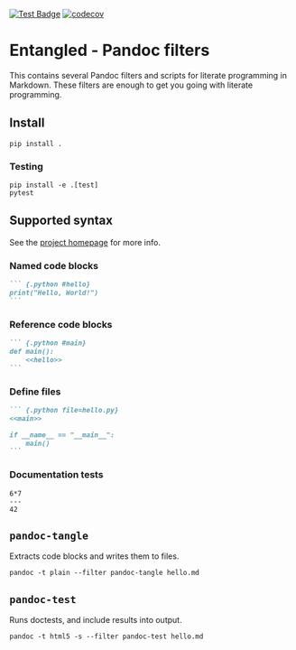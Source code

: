 [![Test Badge](https://github.com/entangled/filters/workflows/Tests/badge.svg)](https://github.com/entangled/filters/actions?query=workflow%3ATests)
[![codecov](https://codecov.io/gh/entangled/filters/branch/master/graph/badge.svg)](https://codecov.io/gh/entangled/filters)

# Entangled - Pandoc filters

This contains several Pandoc filters and scripts for literate programming in Markdown. These filters are enough to get you going with literate programming.

## Install

```shell
pip install .
```

### Testing

```shell
pip install -e .[test]
pytest
```

## Supported syntax

See the [project homepage](https://entangled.github.io) for more info.

### Named code blocks

~~~markdown
``` {.python #hello}
print("Hello, World!")
```
~~~

### Reference code blocks

~~~markdown
``` {.python #main}
def main():
    <<hello>>
```
~~~

### Define files

~~~markdown
``` {.python file=hello.py}
<<main>>

if __name__ == "__main__":
    main()
```
~~~

### Documentation tests

``` {.python .doctest #the-question}
6*7
---
42
```

## `pandoc-tangle`

Extracts code blocks and writes them to files.

```shell
pandoc -t plain --filter pandoc-tangle hello.md
```

## `pandoc-test`

Runs doctests, and include results into output.

```shell
pandoc -t html5 -s --filter pandoc-test hello.md
```

